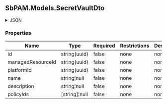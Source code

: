 
<h2 id="tocS_SbPAM.Models.SecretVaultDto">SbPAM.Models.SecretVaultDto</h2>

<a id="schemasbpam.models.secretvaultdto"></a>
<a id="schema_SbPAM.Models.SecretVaultDto"></a>
<a id="tocSsbpam.models.secretvaultdto"></a>
<a id="tocssbpam.models.secretvaultdto"></a>

<details><summary>JSON</summary>


```json
{
  "id": "497f6eca-6276-4993-bfeb-53cbbbba6f08",
  "managedResourceId": "43aaf5a7-e929-49e6-870e-49d47d9cdc2f",
  "platformId": "32a6e381-64f4-4911-86b6-3bf681b64d23",
  "name": "string",
  "description": "string",
  "policyIds": [
    "497f6eca-6276-4993-bfeb-53cbbbba6f08"
  ]
}

```


</details>

### Properties

|Name|Type|Required|Restrictions|Description|
|---|---|---|---|---|
|id|string(uuid)|false|none|none|
|managedResourceId|string(uuid)|false|none|none|
|platformId|string(uuid)|false|none|none|
|name|string¦null|false|none|none|
|description|string¦null|false|none|none|
|policyIds|[string]¦null|false|none|none|


